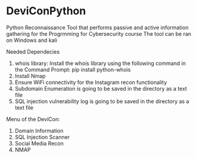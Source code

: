 
# DeviConPython

Python Reconnaissance Tool that performs passive and active information gathering for the Progrmming for Cybersecurity course
The tool can be ran on Windows and kali

Needed Dependecies
 1. whois library: Install the whois library using the following command in the Command Prompt: pip install python-whois
 2. Install Nmap 
 3. Ensure WiFi connectivity for the Instagram recon functionality 
 4. Subdomain Enumeration is going to be saved in the directory as a text file
 5. SQL injection vulnerability log is going to be saved in the directory as a text file

Menu of the DeviCon: 
  1. Domain Information 
  2. SQL Injection Scanner 
  3. Social Media Recon    
  4. NMAP 
